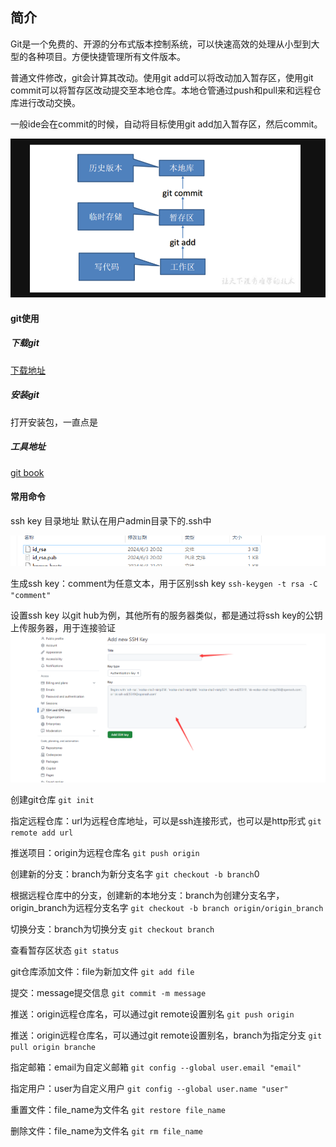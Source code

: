 ## 简介
Git是一个免费的、开源的分布式版本控制系统，可以快速高效的处理从小型到大型的各种项目。方便快捷管理所有文件版本。

普通文件修改，git会计算其改动。使用git add可以将改动加入暂存区，使用git commit可以将暂存区改动提交至本地仓库。本地仓管通过push和pull来和远程仓库进行改动交换。

一般ide会在commit的时候，自动将目标使用git add加入暂存区，然后commit。

![git流程](git流程.png)

#### git使用

##### 下载git

[下载地址](https://git-scm.com/download)

##### 安装git
打开安装包，一直点是

##### 工具地址
[git book](https://git-scm.com/book/zh/v2)

#### 常用命令

ssh key 目录地址
默认在用户admin目录下的.ssh中

![ssh_key公钥地址](ssh_key公钥地址.png)

生成ssh key：comment为任意文本，用于区别ssh key
`ssh-keygen -t rsa -C "comment"`

设置ssh key
以git hub为例，其他所有的服务器类似，都是通过将ssh key的公钥上传服务器，用于连接验证
![ssh_key设置](ssh_key设置.png)

创建git仓库
`git init`

指定远程仓库：url为远程仓库地址，可以是ssh连接形式，也可以是http形式
`git remote add url`

推送项目：origin为远程仓库名
`git push origin`

创建新的分支：branch为新分支名字
`git checkout -b branch`0

根据远程仓库中的分支，创建新的本地分支：branch为创建分支名字，origin_branch为远程分支名字
`git checkout -b branch origin/origin_branch`

切换分支：branch为切换分支
`git checkout branch`

查看暂存区状态
`git status`

git仓库添加文件：file为新加文件
`git add file`

提交：message提交信息
`git commit -m message`

推送：origin远程仓库名，可以通过git remote设置别名
`git push origin`

推送：origin远程仓库名，可以通过git remote设置别名，branch为指定分支
`git pull origin branche`

指定邮箱：email为自定义邮箱
`git config --global user.email "email"`

指定用户：user为自定义用户
`git config --global user.name "user"`

重置文件：file_name为文件名
`git restore file_name`

删除文件：file_name为文件名
`git rm file_name`